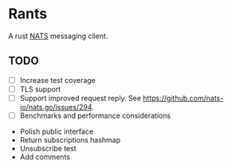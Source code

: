 # Rants

A rust [NATS](https://nats.io/) messaging client.

## TODO

- [ ] Increase test coverage
- [ ] TLS support
- [ ] Support improved request reply. See https://github.com/nats-io/nats.go/issues/294.
- [ ] Benchmarks and performance considerations

- Polish public interface
- Return subscriptions hashmap
- Unsubscribe test
- Add comments
